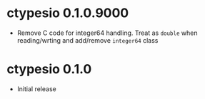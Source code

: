 # ctypesio 0.1.0.9000

* Remove C code for integer64 handling. Treat as `double` when reading/wrting
  and add/remove `integer64` class

# ctypesio 0.1.0

* Initial release
